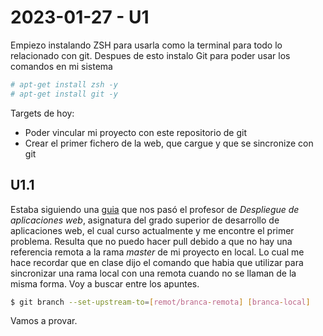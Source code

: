 # 2023-01-27 - U1
Empiezo instalando ZSH para usarla como la terminal para todo lo relacionado con git.
Despues de esto instalo Git para poder usar los comandos en mi sistema
```bash
# apt-get install zsh -y
# apt-get install git -y
```

Targets de hoy:
- Poder vincular mi proyecto con este repositorio de git
- Crear el primer fichero de la web, que cargue y que se sincronize con git

## U1.1
Estaba siguiendo una [guia](https://www.sitereq.com/post/3-ways-to-create-git-local-and-remote-repositories) que nos pasó el profesor de *Despliegue de aplicaciones web*, asignatura del grado superior de desarrollo de aplicaciones web, el cual curso actualmente y me encontre el primer problema.
Resulta que no puedo hacer pull debido a que no hay una referencia remota a la rama *master* de mi proyecto en local.
Lo cual me hace recordar que en clase dijo el comando que habia que utilizar para sincronizar una rama local con una remota cuando no se llaman de la misma forma. Voy a buscar entre los apuntes.

```bash
$ git branch --set-upstream-to=[remot/branca-remota] [branca-local]
```

Vamos a provar.
